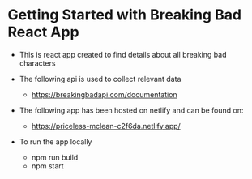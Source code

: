 # Getting Started with Breaking Bad React App

- This is react app created to find details about all breaking bad characters
- The following api is used to collect relevant data
  - https://breakingbadapi.com/documentation

- The following app has been hosted on netlify and can be found on:
  - https://priceless-mclean-c2f6da.netlify.app/

- To run the app locally
  - npm run build
  - npm start

